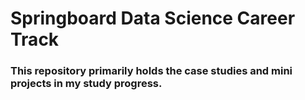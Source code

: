 # Springboard Data Science Career Track

### This repository primarily holds the case studies and mini projects in my study progress.

